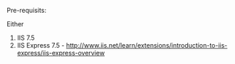 Pre-requisits:

Either 

1.  IIS 7.5
2.  IIS Express 7.5 - http://www.iis.net/learn/extensions/introduction-to-iis-express/iis-express-overview
